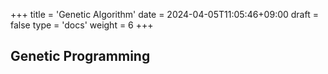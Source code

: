 +++
title = 'Genetic Algorithm'
date = 2024-04-05T11:05:46+09:00
draft = false
type = 'docs'
weight = 6
+++

## Genetic Programming